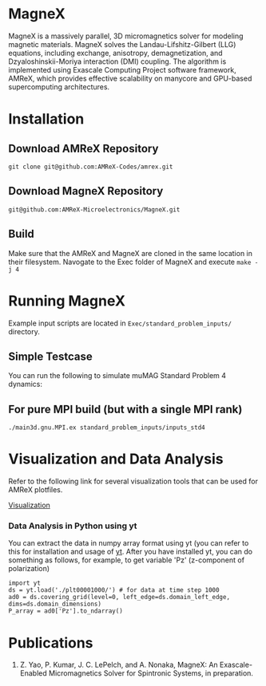 # MagneX
MagneX is a massively parallel, 3D micromagnetics solver for modeling magnetic materials.
MagneX solves the Landau-Lifshitz-Gilbert (LLG) equations, including exchange, anisotropy, demagnetization, and Dzyaloshinskii-Moriya interaction (DMI) coupling.
The algorithm is implemented using Exascale Computing Project software framework, AMReX, which provides effective scalability on manycore and GPU-based supercomputing architectures.

# Installation
## Download AMReX Repository
``` git clone git@github.com:AMReX-Codes/amrex.git ```
## Download MagneX Repository
``` git@github.com:AMReX-Microelectronics/MagneX.git ```
## Build
Make sure that the AMReX and MagneX are cloned in the same location in their filesystem. Navogate to the Exec folder of MagneX and execute
```make -j 4```

# Running MagneX
Example input scripts are located in `Exec/standard_problem_inputs/` directory. 
## Simple Testcase
You can run the following to simulate muMAG Standard Problem 4 dynamics:
## For pure MPI build (but with a single MPI rank)
```./main3d.gnu.MPI.ex standard_problem_inputs/inputs_std4```
# Visualization and Data Analysis
Refer to the following link for several visualization tools that can be used for AMReX plotfiles. 

[Visualization](https://amrex-codes.github.io/amrex/docs_html/Visualization_Chapter.html)

### Data Analysis in Python using yt 
You can extract the data in numpy array format using yt (you can refer to this for installation and usage of [yt](https://yt-project.org/). After you have installed yt, you can do something as follows, for example, to get variable 'Pz' (z-component of polarization)
```
import yt
ds = yt.load('./plt00001000/') # for data at time step 1000
ad0 = ds.covering_grid(level=0, left_edge=ds.domain_left_edge, dims=ds.domain_dimensions)
P_array = ad0['Pz'].to_ndarray()
```
# Publications
1. Z. Yao, P. Kumar, J. C. LePelch, and A. Nonaka, MagneX: An Exascale-Enabled Micromagnetics Solver for Spintronic Systems, in preparation.
